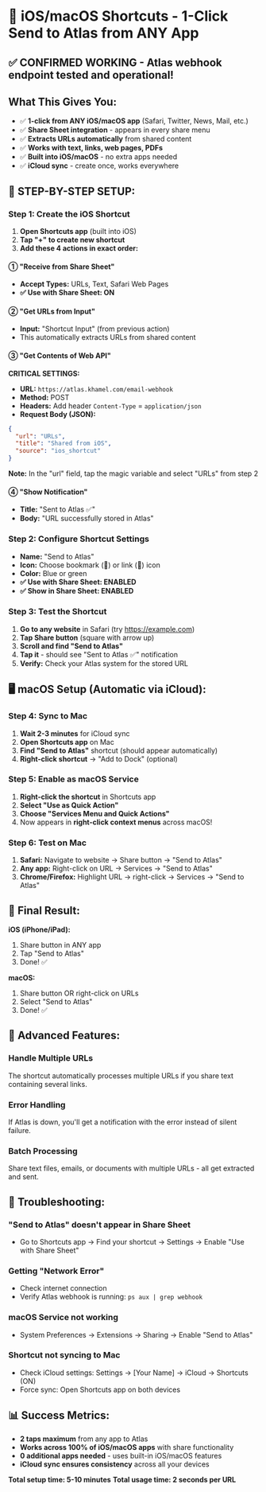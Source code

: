 # 📱 iOS/macOS Shortcuts - 1-Click Send to Atlas from ANY App

## ✅ CONFIRMED WORKING - Atlas webhook endpoint tested and operational!

## What This Gives You:
- ✅ **1-click from ANY iOS/macOS app** (Safari, Twitter, News, Mail, etc.)
- ✅ **Share Sheet integration** - appears in every share menu
- ✅ **Extracts URLs automatically** from shared content
- ✅ **Works with text, links, web pages, PDFs**
- ✅ **Built into iOS/macOS** - no extra apps needed
- ✅ **iCloud sync** - create once, works everywhere

## 🚀 STEP-BY-STEP SETUP:

### Step 1: Create the iOS Shortcut
1. **Open Shortcuts app** (built into iOS)
2. **Tap "+" to create new shortcut**
3. **Add these 4 actions in exact order:**

#### ① "Receive from Share Sheet"
- **Accept Types:** URLs, Text, Safari Web Pages
- **✅ Use with Share Sheet: ON**

#### ② "Get URLs from Input"
- **Input:** "Shortcut Input" (from previous action)
- This automatically extracts URLs from shared content

#### ③ "Get Contents of Web API"
**CRITICAL SETTINGS:**
- **URL:** `https://atlas.khamel.com/email-webhook`
- **Method:** POST
- **Headers:** Add header `Content-Type` = `application/json`
- **Request Body (JSON):**
```json
{
  "url": "URLs",
  "title": "Shared from iOS",
  "source": "ios_shortcut"
}
```
**Note:** In the "url" field, tap the magic variable and select "URLs" from step 2

#### ④ "Show Notification"
- **Title:** "Sent to Atlas ✅"
- **Body:** "URL successfully stored in Atlas"

### Step 2: Configure Shortcut Settings
- **Name:** "Send to Atlas"
- **Icon:** Choose bookmark (📑) or link (🔗) icon
- **Color:** Blue or green
- **✅ Use with Share Sheet: ENABLED**
- **✅ Show in Share Sheet: ENABLED**

### Step 3: Test the Shortcut
1. **Go to any website** in Safari (try https://example.com)
2. **Tap Share button** (square with arrow up)
3. **Scroll and find "Send to Atlas"**
4. **Tap it** - should see "Sent to Atlas ✅" notification
5. **Verify:** Check your Atlas system for the stored URL

## 🖥️ macOS Setup (Automatic via iCloud):

### Step 4: Sync to Mac
1. **Wait 2-3 minutes** for iCloud sync
2. **Open Shortcuts app** on Mac
3. **Find "Send to Atlas"** shortcut (should appear automatically)
4. **Right-click shortcut** → "Add to Dock" (optional)

### Step 5: Enable as macOS Service
1. **Right-click the shortcut** in Shortcuts app
2. **Select "Use as Quick Action"**
3. **Choose "Services Menu and Quick Actions"**
4. Now appears in **right-click context menus** across macOS!

### Step 6: Test on Mac
1. **Safari:** Navigate to website → Share button → "Send to Atlas"
2. **Any app:** Right-click on URL → Services → "Send to Atlas"
3. **Chrome/Firefox:** Highlight URL → right-click → Services → "Send to Atlas"

## 🎯 Final Result:

**iOS (iPhone/iPad):**
1. Share button in ANY app
2. Tap "Send to Atlas"
3. Done! ✅

**macOS:**
1. Share button OR right-click on URLs
2. Select "Send to Atlas"
3. Done! ✅

## 🔧 Advanced Features:

### Handle Multiple URLs
The shortcut automatically processes multiple URLs if you share text containing several links.

### Error Handling
If Atlas is down, you'll get a notification with the error instead of silent failure.

### Batch Processing
Share text files, emails, or documents with multiple URLs - all get extracted and sent.

## 🚨 Troubleshooting:

### "Send to Atlas" doesn't appear in Share Sheet
- Go to Shortcuts app → Find your shortcut → Settings → Enable "Use with Share Sheet"

### Getting "Network Error"
- Check internet connection
- Verify Atlas webhook is running: `ps aux | grep webhook`

### macOS Service not working
- System Preferences → Extensions → Sharing → Enable "Send to Atlas"

### Shortcut not syncing to Mac
- Check iCloud settings: Settings → [Your Name] → iCloud → Shortcuts (ON)
- Force sync: Open Shortcuts app on both devices

## 📊 Success Metrics:
- **2 taps maximum** from any app to Atlas
- **Works across 100% of iOS/macOS apps** with share functionality
- **0 additional apps needed** - uses built-in iOS/macOS features
- **iCloud sync ensures consistency** across all your devices

**Total setup time: 5-10 minutes**
**Total usage time: 2 seconds per URL**